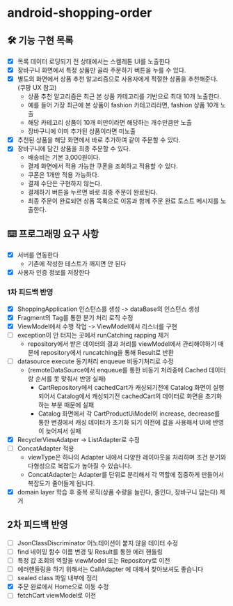# android-shopping-order

## 🛠️ 기능 구현 목록

- [x] 목록 데이터 로딩되기 전 상태에서는 스켈레톤 UI를 노출한다
- [x] 장바구니 화면에서 특정 상품만 골라 주문하기 버튼을 누를 수 있다.
- [x] 별도의 화면에서 상품 추천 알고리즘으로 사용자에게 적절한 상품을 추천해준다. (쿠팡 UX 참고)
    - 상품 추천 알고리즘은 최근 본 상품 카테고리를 기반으로 최대 10개 노출한다.
    - 예를 들어 가장 최근에 본 상품이 fashion 카테고리라면, fashion 상품 10개 노출
    - 해당 카테고리 상품이 10개 미만이라면 해당하는 개수만큼만 노출
    - 장바구니에 이미 추가된 상품이라면 미노출
- [x] 추천된 상품을 해당 화면에서 바로 추가하여 같이 주문할 수 있다.
- [x] 장바구니에 담긴 상품을 최종 주문할 수 있다.
    - 배송비는 기본 3,000원이다.
    - 결제 화면에서 적용 가능한 쿠폰을 조회하고 적용할 수 있다.
    - 쿠폰은 1개만 적용 가능하다.
    - 결제 수단은 구현하지 않는다.
    - 결제하기 버튼을 누르면 바로 최종 주문이 완료된다.
    - 최종 주문이 완료되면 상품 목록으로 이동과 함께 주문 완료 토스트 메시지를 노출한다.

## ⌨️ 프로그래밍 요구 사항

- [x] 서버를 연동한다
    - 기존에 작성한 테스트가 깨지면 안 된다
- [x] 사용자 인증 정보를 저장한다

### 1차 피드백 반영

- [x] ShoppingApplication 인스턴스를 생성 -> dataBase의 인스턴스 생성
- [x] Fragment의 Tag를 통한 분기 처리 로직 수정
- [x] ViewModel에서 수행 작업 -> ViewModel에서 리스너를 구현
- [ ] exception이 안 터지는 곳에서 runCatching rapping 제거
    - repository에서 받은 데이터의 결과 처리를 viewModel에서 관리해야하기 때문에 repository에서 runcatching을 통해 Result로 반환
- [ ] datasource execute 동기처리 enqueue 비동기처리로 수정
    - (remoteDataSource에서 enqueue를 통한 비동기 처리중에 Cached 데이터랑 순서를 못 맞춰서 반영 실패)
        - CartRepository에서 cachedCart가 캐싱되기전에 Catalog 화면이 실행되어서 Catalog에서 캐싱되기전 cachedCart의 데이터로 화면을
          초기화하는 부분 때문에 실패
        - Catalog 화면에서 각 CartProductUiModel이 increase, decrease를 통한 변경에서 캐싱 데이터가 초기화 되기 이전에 값을 사용해서
          Ui에 반영이 늦어져서 실패
- [x] RecyclerViewAdatper -> ListAdapter로 수정
- [ ] ConcatAdapter 적용
    - viewType은 하나의 Adapter 내에서 다양한 레이아웃을 처리하며 조건 분기와 다형성으로 복잡도가 높아질 수 있습니다.
    - ConcatAdapter는 Adapter를 단위로 분리해서 각 역할에 집중하게 만들어서 복잡도가 줄어들게 됩니다.
- [x] domain layer 학습 후 중복 로직(상품 수량을 늘린다, 줄인다, 장바구니 담는다) 제거

## 2차 피드백 반영
- [ ] JsonClassDiscriminator 어노테이션이 붙지 않을 데이터 수정
- [ ] find 네이밍 함수 이름 변경 및 Result를 통한 에러 핸들링
- [ ] 특정 값 조회의 역할을 viewModel 또는 Repository로 이전
- [ ] 에러핸들링을 하기 위해서는 CallAdapter 에 대해서 찾아보셔도 좋습니다
- [ ] sealed class 파일 내부에 정리
- [x] 주문 완료에서 Home으로 이동 수정
- [ ] fetchCart viewModel로 이전
